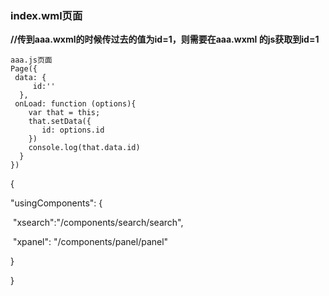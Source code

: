 ### **index.wml页面**

**<navigator url = "../aaa/aaa?id=1" ></navidator>  //传到aaa.wxml的时候传过去的值为id=1，则需要在aaa.wxml 的js获取到id=1**

```
aaa.js页面
Page({
 data: {
     id:''
  },
 onLoad: function (options){
    var that = this;
    that.setData({
       id: options.id
    })
    console.log(that.data.id)
  }
})
```

{

  "usingComponents": {

​    "xsearch":"/components/search/search",

​    "xpanel": "/components/panel/panel"

  }

}